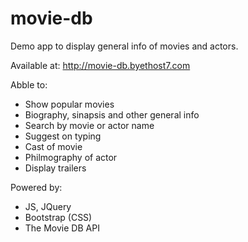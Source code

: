 # movie-db
Demo app to display general info of movies and actors.

Available at: http://movie-db.byethost7.com

Abble to: 
* Show popular movies
* Biography, sinapsis and other general info
* Search by movie or actor name
* Suggest on typing 
* Cast of movie
* Philmography of actor
* Display trailers 

Powered by:
* JS, JQuery
* Bootstrap (CSS)
* The Movie DB API

